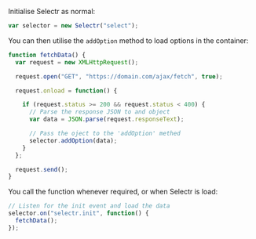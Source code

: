 Initialise Selectr as normal:

```javascript
var selector = new Selectr("select");
```

You can then utilise the `addOption` method to load options in the container:

```javascript
function fetchData() {
  var request = new XMLHttpRequest();

  request.open("GET", "https://domain.com/ajax/fetch", true);

  request.onload = function() {

    if (request.status >= 200 && request.status < 400) {
      // Parse the response JSON to and object
      var data = JSON.parse(request.responseText);

      // Pass the oject to the 'addOption' methed
      selector.addOption(data);
    }
  };

  request.send();
}
```

You call the function whenever required, or when Selectr is load:
```javascript
// Listen for the init event and load the data
selector.on("selectr.init", function() {
  fetchData();
});
```